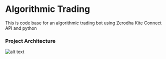 # Algorithmic Trading
This is code base for an algorithmic trading bot using Zerodha Kite Connect API and python

### Project Architecture
![alt text](https://github.com/karthikramx/algorithmic-trading/blob/main/imgs/algo-trading-architecture.png?raw=true)

